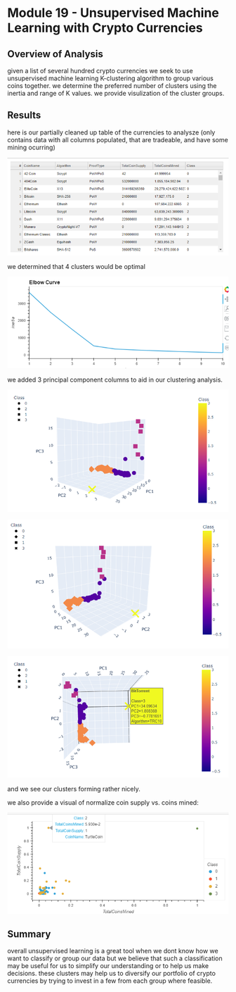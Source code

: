 # Module 19 - Unsupervised Machine Learning with Crypto Currencies 
## Overview of Analysis
given a list of several hundred crypto currencies we seek to use unsupervised machine learning K-clustering algorithm to group various coins together. 
we determine the preferred number of clusters using the inertia and range of K values. we provide visulization of the cluster groups. 

## Results

here is our partially cleaned up table of the currencies to analysze (only contains data with all columns populated, that are tradeable, and have some mining ocurring)

![](resources/Clustered_DF_Table.png)

we determined that 4 clusters would be optimal

![](resources/Elbow_Curve.png)

we added 3 principal component columns to aid in our clustering analysis. 

![](resources/3d_plot_1.png)

![](resources/3d_plot_2.png)

![](resources/3d_plot_3.png)

and we see our clusters forming rather nicely. 

we also provide a visual of normalize coin supply vs. coins mined:

![](resources/2D_normalized_coins_graph.png)

## Summary
overall unsupervised learning is a great tool when we dont know how we want to classify or group our data but we believe that such a classification may be useful for us to simplify our understanding or to help us make decisions. 
these clusters may help us to diversify our portfolio of crypto currencies by trying to invest in a few from each group where feasible. 